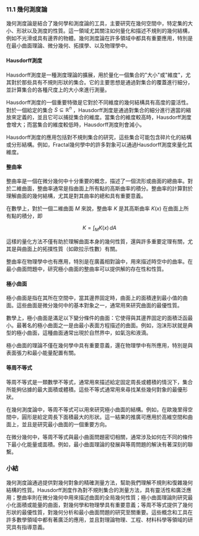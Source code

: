 ### 11.1 幾何測度論

幾何測度論是結合了幾何學和測度論的工具，主要研究在幾何空間中，特定集的大小、形狀以及測度的性質。這一領域尤其關注如何量化和描述不規則的幾何結構，例如不光滑或具有邊界的物體。幾何測度論在許多領域中都具有重要應用，特別是在最小曲面理論、微分幾何、拓撲學、以及物理學中。

#### Hausdorff測度

Hausdorff測度是一種測度理論的擴展，用於量化一個集合的"大小"或"維度"，尤其對於那些具有不規則形狀的集合。它的主要思想是通過對集合的覆蓋進行細分，並計算集合的各種尺度上的大小來進行測量。

Hausdorff測度的一個重要特徵是它對於不同維度的幾何結構具有高度的靈活性。對於一個給定的集合  $`S \subseteq \mathbb{R}^n`$ ，Hausdorff測度是通過對集合的細分進行適當的縮放來定義的，並且它可以捕捉集合的維度。當集合的維度較高時，Hausdorff測度會增大；而當集合的維度較低時，Hausdorff測度則會減小。

Hausdorff測度的應用包括對不規則集合的研究，這些集合可能包含碎片化的結構或分形結構。例如，Fractal幾何學中的許多對象可以通過Hausdorff測度來量化其維度。

#### 整曲率

整曲率是一個在微分幾何中十分重要的概念，描述了一個流形或曲面的總曲率。對於二維曲面，整曲率通常是指曲面上所有點的高斯曲率的積分。整曲率的計算對於理解曲面的幾何結構，尤其是對其曲率的總和具有重要意義。

在數學上，對於一個二維曲面  $`M`$  來說，整曲率  $`K`$  是其高斯曲率  $`K(x)`$  在曲面上所有點的積分，即


```math
K = \int_M K(x) \, dA
```


這樣的量化方法不僅有助於理解曲面本身的幾何性質，還與許多重要定理有關，尤其是與曲面上的拓撲性質（如歐拉示性數）有關。

整曲率在物理學中也有應用，特別是在廣義相對論中，用來描述時空中的曲率。在最小曲面問題中，研究極小曲面的整曲率可以提供解的存在性和性質。

#### 極小曲面

極小曲面是指在其所在空間中，當其邊界固定時，曲面上的面積達到最小值的曲面。這些曲面是微分幾何中的基本對象之一，通常用來研究曲面的最優性質。

數學上，極小曲面是滿足以下變分條件的曲面：它使得與其邊界固定的面積泛函最小。最著名的極小曲面之一是由最小表面方程描述的曲面。例如，泡沫形狀就是典型的極小曲面，這種曲面通常出現於自然界中，如氣泡和液滴。

極小曲面的理論不僅在幾何學中具有重要意義，還在物理學中有所應用，特別是與表面張力和最小能量配置有關。

#### 等周不等式

等周不等式是一類數學不等式，通常用來描述給定固定周長或體積的情況下，集合所能夠佔據的最大面積或體積。這些不等式通常用來尋找某些幾何對象的最優形狀。

在幾何測度論中，等周不等式可以用來研究極小曲面的結構。例如，在歐幾里得空間中，圓形是給定周長下面積最大的形狀。這一結果的推廣可應用於高維空間和曲面上，並且是研究最小曲面的一個重要方向。

在微分幾何中，等周不等式與最小曲面問題密切相關，通常涉及如何在不同的條件下最小化能量或面積。例如，最小曲面理論的發展與等周問題的解決有著深刻的聯繫。

### 小結

幾何測度論通過提供對幾何對象的精確測量方法，幫助我們理解不規則和復雜幾何結構的性質。Hausdorff測度作為對不規則集合的測量方法，具有靈活性和廣泛應用；整曲率則在微分幾何中用來描述曲面的全局幾何性質；極小曲面理論則研究最小化面積或能量的曲面，對幾何學和物理學具有重要意義；等周不等式提供了幾何形狀的最優性質，對幾何分析和最小曲面問題的研究至關重要。這些概念和工具在許多數學領域中都有著廣泛的應用，並且對理論物理、工程、材料科學等領域的研究具有指導意義。